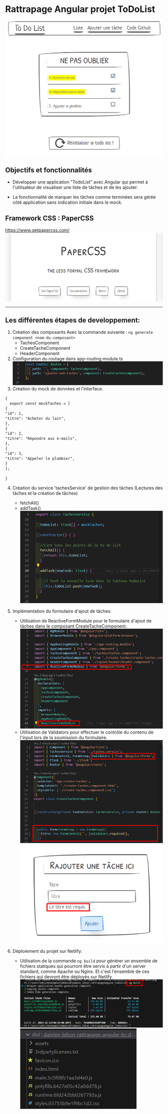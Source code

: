 # Rattrapage Angular projet ToDoList
![Alt text](image-8.png)
## Objectifs et fonctionnalités

- Développer une application "TodoList" avec Angular qui permet à l'utilisateur de visualiser une liste de tâches et de les ajouter.

- La fonctionnalité de marquer les tâches comme terminées sera gérée côté application sans indication initiale dans le mock.


## Framework CSS : PaperCSS

https://www.getpapercss.com/
![paperCSS](image.png)

---

## Les différentes étapes de developpement:

1. Création des composants Avec la commande suivante :  `ng generate component <nom-du-composant>`
    - TachesComponent
    - CreateTacheComponent
    - HeaderComponent
2. Configuration du routage dans app-routing.module.ts
![Alt text](image-1.png)
3. Création du mock de données et l’interface.
```
{
  export const mockTaches = [
{
"id": 1,
"titre": "Acheter du lait",
},
{
"id": 2,
"titre": "Répondre aux e-mails",
},
{
"id": 3,
"titre": "Appeler le plombier",
}
];

}
```
4. Création du service 'tachesService' de gestion des tâches (Lectures des tâches et la création de tâches)
     - fetchAll() 
     - addTask()
![Alt text](image-2.png)

5. Implémentation du formulaire d'ajout de tâches:
    - Utilisation de ReactiveFormModule pour le formulaire d'ajout de tâches dans le composant CreateTacheComponent.
![Alt text](image-4.png)
    - Utilisation de Validators pour effectuer le contrôle du contenu de l'input lors de la soumission du formulaire.
![Alt text](image-3.png)![Alt text](image-9.png)

6. Déploiement du projet sur Netlify:
    - Utilisation de la commande `ng build` pour générer un ensemble de fichiers statiques qui pourront être servis à partir d'un server standard, comme Apache ou Nginx. Et c'est l'ensemble de ces fichiers qui devront être déployés sur Netlify.
![Alt text](image-5.png)![Alt text](image-6.png)